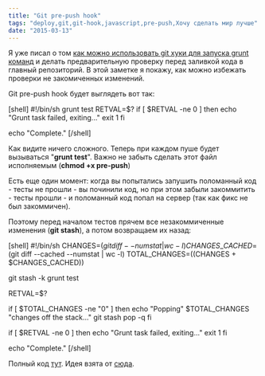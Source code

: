 ```yaml
---
title: "Git pre-push hook"
tags: "deploy,git,git-hook,javascript,pre-push,Хочу сделать мир лучше"
date: "2015-03-13"
---
```


Я уже писал о том [как можно использовать git хуки для запуска grunt команд](https://stepansuvorov.com/blog/2013/01/git-hook/ "git hook: Не пускаем в репозиторий ошибки") и делать предварительную проверку перед заливкой кода в главный репозиторий. В этой заметке я покажу, как можно избежать проверки не закомиченных изменений.

Git pre-push hook будет выглядеть вот так:

\[shell\] #!/bin/sh grunt test RETVAL=$? if \[ $RETVAL -ne 0 \] then echo "Grunt task failed, exiting..." exit 1 fi

echo "Complete." \[/shell\]

Как видите ничего сложного. Теперь при каждом пуше будет вызываться "**grunt test**". Важно не забыть сделать этот файл исполняемым (**chmod +x pre-push**)

Есть еще один момент: когда вы попытались запушить поломанный код - тесты не прошли - вы починили код, но при этом забыли закоммитить - тесты прошли - и поломанный код попал на сервер (так как фикс не был закоммичен).

Поэтому перед началом тестов прячем все незакоммиченные изменения (**git stash**), а потом возвращаем их назад:

\[shell\] #!/bin/sh CHANGES=$(git diff --numstat | wc -l) CHANGES\_CACHED=$(git diff --cached --numstat | wc -l) TOTAL\_CHANGES=$(($CHANGES + $CHANGES\_CACHED))

git stash -k grunt test

RETVAL=$?

if \[ $TOTAL\_CHANGES -ne "0" \] then echo "Popping" $TOTAL\_CHANGES "changes off the stack..." git stash pop -q fi

if \[ $RETVAL -ne 0 \] then echo "Grunt task failed, exiting..." exit 1 fi

echo "Complete." \[/shell\]

Полный код [тут](https://gist.github.com/stevermeister/e530409b19daac932ee2 "gist"). Идея взята от [сюда](https://old.briangonzalez.org/posts/run-grunt-task-pre-push-to-git-repo "https://old.briangonzalez.org/posts/run-grunt-task-pre-push-to-git-repo").
